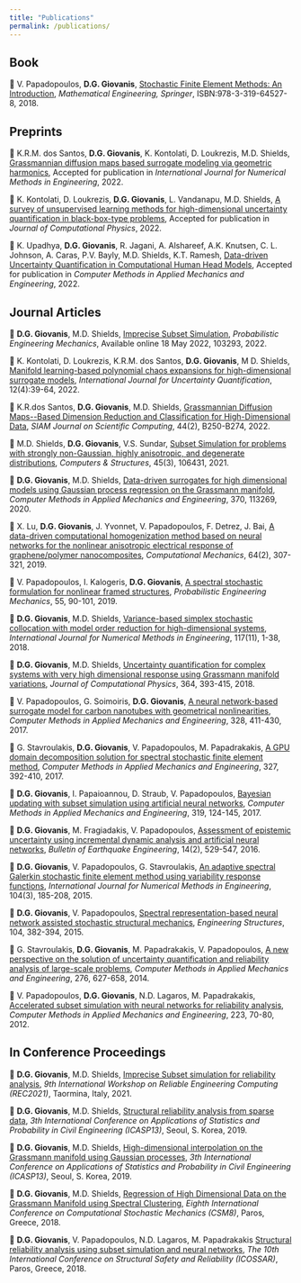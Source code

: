 ```yaml
---
title: "Publications"
permalink: /publications/
---
```


## Book
:pushpin: V. Papadopoulos,  **D.G. Giovanis**,  [Stochastic Finite Element Methods: An Introduction](https://doi.org/10.1007/978-3-319-64528-5), <i>Mathematical Engineering, Springer</i>, ISBN:978-3-319-64527-8, 2018.<br/>

## Preprints

:pushpin: K.R.M. dos Santos, **D.G. Giovanis**, K. Kontolati, D. Loukrezis, M.D. Shields, [Grassmannian diffusion maps based surrogate modeling via geometric harmonics](https://arxiv.org/pdf/2109.13805.pdf), Accepted for publication in <i>International Journal for Numerical Methods in Engineering</i>, 2022.<br/>

:pushpin: K. Kontolati, D. Loukrezis, **D.G. Giovanis**, L. Vandanapu, M.D. Shields, [A survey of unsupervised learning methods for high-dimensional uncertainty quantification in black-box-type problems](https://arxiv.org/abs/2202.04648), Accepted for publication in <i>Journal of Computational Physics</i>, 2022.<br/>

:pushpin: K. Upadhya,  **D.G. Giovanis**, R. Jagani, A. Alshareef, A.K. Knutsen, C. L. Johnson, A. Caras, P.V. Bayly, M.D. Shields, K.T. Ramesh, [Data-driven Uncertainty Quantification in Computational Human Head Models](https://arxiv.org/pdf/2110.15553.pdf), Accepted for publication in <i>Computer Methods in Applied Mechanics and Engineering</i>, 2022.<br/>

## Journal Articles

:pushpin: **D.G. Giovanis**, M.D. Shields, [Imprecise Subset Simulation](https://doi.org/10.1016/j.probengmech.2022.103293), <i>Probabilistic Engineering Mechanics</i>, Available online 18 May 2022, 103293,  2022.<br/>

:pushpin: K. Kontolati, D. Loukrezis, K.R.M. dos Santos, **D.G. Giovanis**, M D. Shields, [Manifold learning-based polynomial chaos expansions for high-dimensional surrogate models](https://doi.org/10.1615/Int.J.UncertaintyQuantification.2022039936), <i>International Journal for Uncertainty Quantification</i>, 12(4):39-64, 2022.<br/>

:pushpin: K.R.dos Santos, **D.G. Giovanis**, M.D. Shields, [Grassmannian Diffusion Maps--Based Dimension Reduction and Classification for High-Dimensional Data](https://doi.org/10.1137/20M137001X), <i>SIAM Journal on Scientific Computing</i>, 44(2), B250-B274, 2022.<br/>

:pushpin: M.D. Shields, **D.G. Giovanis**, V.S. Sundar, [Subset Simulation for problems with strongly non-Gaussian, highly anisotropic, and degenerate distributions](https://doi.org/10.1016/j.compstruc.2020.106431), <i>Computers & Structures</i>, 45(3), 106431, 2021.<br/>

:pushpin: **D.G. Giovanis**, M.D. Shields, [Data-driven surrogates for high dimensional models using Gaussian process regression on the Grassmann manifold](https://doi.org/10.1016/j.cma.2020.113269), <i>Computer Methods in Applied Mechanics and Engineering</i>, 370, 113269, 2020.<br/>

:pushpin: X. Lu, **D.G. Giovanis**, J. Yvonnet, V. Papadopoulos, F. Detrez, J. Bai, [A data-driven computational homogenization method based on neural networks for the nonlinear anisotropic electrical response of graphene/polymer nanocomposites](https://doi.org/10.1007/s00466-018-1643-0), <i>Computational Mechanics</i>, 64(2), 307-321, 2019.<br/>

:pushpin: V. Papadopoulos, I. Kalogeris, **D.G. Giovanis**, [A spectral stochastic formulation for nonlinear framed structures](https://doi.org/10.1016/j.probengmech.2018.11.002), <i>Probabilistic Engineering Mechanics</i>, 55, 90-101, 2019.<br/>

:pushpin: **D.G. Giovanis**, M.D. Shields, [Variance-based simplex stochastic collocation with model order reduction for high-dimensional systems](https://doi.org/10.1002/nme.5992), <i>International Journal for Numerical Methods in Engineering</i>, 117(11), 1-38, 2018.<br/>

:pushpin: **D.G. Giovanis**, M.D. Shields, [Uncertainty quantification for complex systems with very high dimensional response using Grassmann manifold variations](https://doi.org/10.1016/j.jcp.2018.03.009), <i>Journal of Computational Physics</i>, 364, 393-415, 2018.<br/>

:pushpin: V. Papadopoulos, G. Soimoiris, **D.G. Giovanis**,  [A neural network-based surrogate model for carbon nanotubes with geometrical nonlinearities](https://doi.org/10.1016/j.cma.2017.09.010), <i>Computer Methods in Applied Mechanics and Engineering</i>, 328, 411-430, 2017.<br/>

:pushpin: G. Stavroulakis, **D.G. Giovanis**, V. Papadopoulos, M. Papadrakakis, [A GPU domain decomposition solution for spectral stochastic finite element method](https://doi.org/10.1016/j.cma.2017.08.042), <i>Computer Methods in Applied Mechanics and Engineering</i>, 327, 392-410, 2017.<br/>

:pushpin: **D.G. Giovanis**, I. Papaioannou, D. Straub, V. Papadopoulos, [Bayesian updating with subset simulation using artificial neural networks](https://doi.org/10.1016/j.cma.2017.02.025), <i>Computer Methods in Applied Mechanics and Engineering</i>, 319, 124-145, 2017.<br/>

:pushpin: **D.G. Giovanis**, M. Fragiadakis, V. Papadopoulos, [Assessment of epistemic uncertainty using incremental dynamic analysis and artificial neural networks](https://doi.org/10.1007/s10518-015-9838-7), <i>Bulletin of Earthquake Engineering</i>, 14(2), 529-547, 2016.<br/>

:pushpin: **D.G. Giovanis**, V. Papadopoulos, G. Stavroulakis, [An adaptive spectral Galerkin stochastic finite element method using variability response functions](https://doi.org/10.1002/nme.4926), <i>International Journal for Numerical Methods in Engineering</i>, 104(3), 185-208, 2015.<br/>

:pushpin: **D.G. Giovanis**, V. Papadopoulos, [Spectral representation-based neural network assisted stochastic structural mechanics](https://doi.org/10.1016/j.engstruct.2014.11.044), <i>Engineering Structures</i>, 104, 382-394, 2015.<br/>

:pushpin: G. Stavroulakis, **D.G. Giovanis**, M. Papadrakakis, V. Papadopoulos, [A new perspective on the solution of uncertainty quantification and reliability analysis of large-scale problems](https://doi.org/10.1016/j.cma.2014.03.009), <i>Computer Methods in Applied Mechanics and Engineering</i>, 276, 627-658, 2014.<br/>

:pushpin: V. Papadopoulos, **D.G. Giovanis**, N.D. Lagaros, M. Papadrakakis, [Accelerated subset simulation with neural networks for reliability analysis](https://doi.org/10.1016/j.cma.2012.02.013), <i>Computer Methods in Applied Mechanics and Engineering</i>, 223, 70-80, 2012.<br/>

## In Conference Proceedings

:pushpin: **D.G. Giovanis**, M.D. Shields, [Imprecise Subset simulation for reliability analysis](http://ww2new.unime.it/REC2021/proceedings/REC2021_Proceedings.pdf), <i>9th International Workshop on Reliable Engineering Computing (REC2021)</i>, Taormina, Italy, 2021.<br/>

:pushpin: **D.G. Giovanis**, M.D. Shields, [Structural reliability analysis from sparse data](https://doi.org/10.22725/ICASP13.195), <i>3th International Conference on Applications of Statistics and Probability in Civil Engineering (ICASP13)</i>, Seoul, S. Korea, 2019.<br/>

:pushpin: **D.G. Giovanis**, M.D. Shields,  [High-dimensional interpolation on the Grassmann manifold using Gaussian processes](https://doi.org/10.22725/ICASP13.197), <i>3th International Conference on Applications of Statistics and Probability in Civil Engineering (ICASP13)</i>, Seoul, S. Korea, 2019.<br/>

:pushpin: **D.G. Giovanis**, M.D. Shields,  [Regression of High Dimensional Data on the Grassmann Manifold using Spectral Clustering](http://rpsonline.com.sg/proceedings/9789811127236/html/25.xml), <i>Eighth International Conference on Computational Stochastic Mechanics (CSM8)</i>, Paros, Greece, 2018.<br/>

:pushpin: **D.G. Giovanis**, V. Papadopoulos, N.D. Lagaros, M. Papadrakakis  [Structural reliability analysis using subset simulation and neural networks](https://www.amazon.com/Reliability-Structures-Infrastructures-Engineering-Systems/dp/0415475570), <i>The 10th International Conference on Structural Safety and Reliability (ICOSSAR)</i>, Paros, Greece, 2018.<br/>


